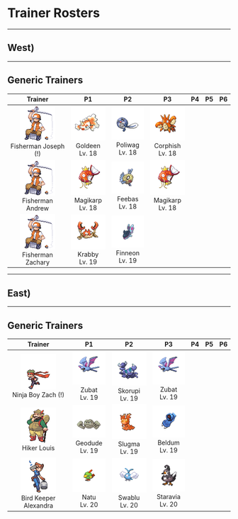 # Trainer Rosters

---

## West)

---

## Generic Trainers

| Trainer | P1 | P2 | P3 | P4 | P5 | P6 |
|:-------:|:--:|:--:|:--:|:--:|:--:|:--:|
| ![Fisherman Joseph (!)](../../assets/trainers/fisherman.png)<br>Fisherman Joseph (!) | ![Goldeen](../../assets/sprites/goldeen/front.gif)<br>Goldeen<br>Lv. 18 | ![Poliwag](../../assets/sprites/poliwag/front.gif)<br>Poliwag<br>Lv. 18 | ![Corphish](../../assets/sprites/corphish/front.gif)<br>Corphish<br>Lv. 18 |
| ![Fisherman Andrew](../../assets/trainers/fisherman.png)<br>Fisherman Andrew | ![Magikarp](../../assets/sprites/magikarp/front.gif)<br>Magikarp<br>Lv. 18 | ![Feebas](../../assets/sprites/feebas/front.gif)<br>Feebas<br>Lv. 18 | ![Magikarp](../../assets/sprites/magikarp/front.gif)<br>Magikarp<br>Lv. 18 |
| ![Fisherman Zachary](../../assets/trainers/fisherman.png)<br>Fisherman Zachary | ![Krabby](../../assets/sprites/krabby/front.gif)<br>Krabby<br>Lv. 19 | ![Finneon](../../assets/sprites/finneon/front.gif)<br>Finneon<br>Lv. 19 |
---

## East)

---

## Generic Trainers

| Trainer | P1 | P2 | P3 | P4 | P5 | P6 |
|:-------:|:--:|:--:|:--:|:--:|:--:|:--:|
| ![Ninja Boy Zach (!)](../../assets/trainers/ninja_boy.png)<br>Ninja Boy Zach (!) | ![Zubat](../../assets/sprites/zubat/front.gif)<br>Zubat<br>Lv. 19 | ![Skorupi](../../assets/sprites/skorupi/front.gif)<br>Skorupi<br>Lv. 19 | ![Zubat](../../assets/sprites/zubat/front.gif)<br>Zubat<br>Lv. 19 |
| ![Hiker Louis](../../assets/trainers/hiker.png)<br>Hiker Louis | ![Geodude](../../assets/sprites/geodude/front.gif)<br>Geodude<br>Lv. 19 | ![Slugma](../../assets/sprites/slugma/front.gif)<br>Slugma<br>Lv. 19 | ![Beldum](../../assets/sprites/beldum/front.gif)<br>Beldum<br>Lv. 19 |
| ![Bird Keeper Alexandra](../../assets/trainers/bird_keeper.png)<br>Bird Keeper Alexandra | ![Natu](../../assets/sprites/natu/front.gif)<br>Natu<br>Lv. 20 | ![Swablu](../../assets/sprites/swablu/front.gif)<br>Swablu<br>Lv. 20 | ![Staravia](../../assets/sprites/staravia/front.gif)<br>Staravia<br>Lv. 20 |

